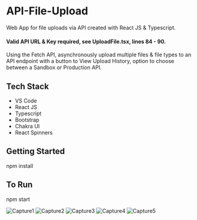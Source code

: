 # API-File-Upload

 Web App for file uploads via API created with React JS & Typescript.

 #### Valid API URL & Key required, see UploadFile.tsx, lines 84 - 90.

 Using the Fetch API, asynchronously upload multiple files & file types to an API endpoint with a button to View Upload History, option to choose between a Sandbox or Production API.
 
## Tech Stack

- VS Code
- React JS
- Typescript
- Bootstrap
- Chakra UI
- React Spinners

## Getting Started

npm install

## To Run

npm start

![Capture1](https://github.com/GHarding95/API-File-Upload/assets/59471231/3f77842e-2697-4eef-acd3-26857f737419)
![Capture2](https://github.com/GHarding95/API-File-Upload/assets/59471231/c6224d09-2ff2-4756-9926-d5ea7eb41b4c)
![Capture3](https://github.com/GHarding95/API-File-Upload/assets/59471231/6a51798c-5a59-424f-ab82-1ece0ef068ff)
![Capture4](https://github.com/GHarding95/API-File-Upload/assets/59471231/cdc99514-3cd2-4460-b49c-33c84a7a8b9f)
![Capture5](https://github.com/GHarding95/API-File-Upload/assets/59471231/765354c9-ab51-4f16-9d72-0ee3cfc3bcbc)

